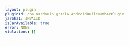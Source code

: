 ```yaml
---
layout: plugin
pluginId: com.aardouin.gradle.AndroidBuildNumberPlugin
jarSha1: INVALID
isJarAvailable: true
error: NONE
violations: []

---
```

